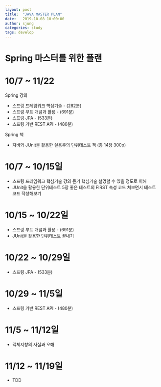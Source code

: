 ```yaml
---
layout: post
title:  "JAVA MASTER PLAN"
date:   2019-10-08 10:00:00
author: sjung
categories: study
tags: develop
---
```


# Spring 마스터를 위한 플랜
# 10/7 ~ 11/22

Spring 강의
- 스프링 프레임워크 핵심기슬 -  (282분)
- 스프링 부트 개념과 활용 - (691분)
- 스프링 JPA - (533분)
- 스프링 기반 REST API - (480분)

Spring 책
- 자바와 JUnit을 활용한 실용주의 단위테스트 책 (총 14장 300p)



# 10/7 ~ 10/15일

- 스프링 프레임워크 핵심기술 강의 듣기
핵심기술 설명할 수 있을 정도로 이해
- JUnit을 활용한 단위테스트 5장 좋은 테스트의 FIRST 속성
코드 쳐보면서 테스트 코드 작성해보기

# 10/15 ~ 10/22일
- 스프링 부트 개념과 활용 - (691분)
- JUnit을 활용한 단위테스트 끝내기

# 10/22 ~ 10/29일
- 스프링 JPA - (533분)
# 10/29 ~ 11/5일
- 스프링 기반 REST API - (480분)

# 11/5 ~ 11/12일
- 객체지향의 사실과 오해

# 11/12 ~ 11/19일
- TDD

